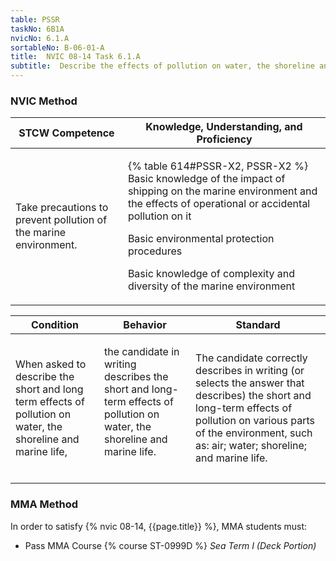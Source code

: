 ```yaml
---
table: PSSR
taskNo: 6B1A
nvicNo: 6.1.A 
sortableNo: B-06-01-A
title:  NVIC 08-14 Task 6.1.A
subtitle:  Describe the effects of pollution on water, the shoreline and marine life
---
```






### NVIC Method

<a style="display:none;" onclick="togglevisibility('nvic_methods')" >Show NVIC method.</a>

<div id='nvic_methods' class='show'>

<table>
<thead>
<tr>
<th class='forty'> STCW Competence </th>
<th class='sixty'> Knowledge, Understanding, and Proficiency </th>
</tr>
</thead>

<tbody>
<tr><td markdown='1'>

Take precautions to prevent pollution of the marine environment.

</td><td markdown='1'>

{% table 614#PSSR-X2, PSSR-X2 %} Basic knowledge of the impact of shipping on the marine environment and the effects of operational or accidental pollution on it 

Basic environmental protection procedures 

Basic knowledge of complexity and diversity of the marine environment

</td></tr>


</tbody>
</table>


<table>
<thead>
<tr><th class='twenty'>  Condition </th><th class='twenty'> Behavior </th><th  class='sixty'>Standard </th></tr>
</thead>
<tbody >



<tr><td markdown='1'>

When asked to describe the short and long term effects of pollution on water, the shoreline and marine life,

</td><td markdown='1'>

the candidate in writing describes the short and long-term effects of pollution on water, the shoreline and marine life.

<br>

<div class="tooltip" markdown='1'>



</div>


</td><td markdown='1'>

The candidate correctly describes in writing (or selects the answer that describes) the short and long-term effects of pollution on various parts of the environment, such as:
 air; water; shoreline; and marine life.

</td></tr>
</tbody>
</table>
</div>


### MMA Method

In order to satisfy  {% nvic 08-14, {{page.title}}  %}, MMA students must:

* Pass MMA Course {% course ST-0999D %}  *Sea Term I (Deck Portion)*